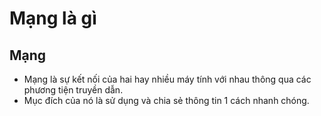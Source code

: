 ﻿# Mạng là gì  
## Mạng
- Mạng là sự kết nối của hai hay nhiều máy tính với nhau thông qua các phương tiện truyền dẫn.  
- Mục đích của nó là sử dụng và chia sẻ thông tin 1 cách nhanh chóng.
